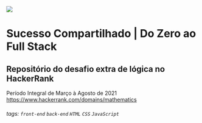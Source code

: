 ![](https://i.imgur.com/xG74tOh.png)

# Sucesso Compartilhado | Do Zero ao Full Stack

## Repositório do desafio extra de lógica no HackerRank

Período Integral de Março à Agosto de 2021
https://www.hackerrank.com/domains/mathematics

###### tags: `front-end` `back-end` `HTML` `CSS` `JavaScript`

